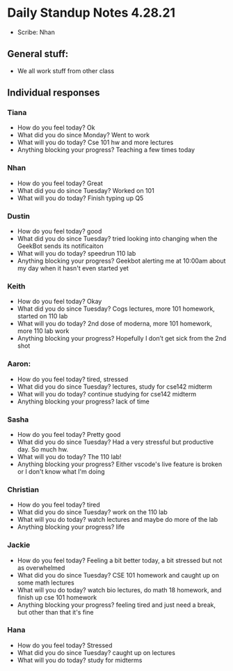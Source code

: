 # Daily Standup Notes 4.28.21
* Scribe: Nhan

## General stuff:
* We all work stuff from other class

## Individual responses
### Tiana
* How do you feel today? Ok
* What did you do since Monday? Went to work
* What will you do today? Cse 101 hw and more lectures
* Anything blocking your progress? Teaching a few times today
 
### Nhan
* How do you feel today? Great
* What did you do since Tuesday? Worked on 101
* What will you do today? Finish typing up Q5
 
### Dustin
* How do you feel today? good
* What did you do since Tuesday? tried looking into changing when the GeekBot sends its notificaiton
* What will you do today? speedrun 110 lab
* Anything blocking your progress? Geekbot alerting me at 10:00am about my day when it hasn't even started yet

### Keith
* How do you feel today? Okay
* What did you do since Tuesday? Cogs lectures, more 101 homework, started on 110 lab
* What will you do today? 2nd dose of moderna, more 101 homework, more 110 lab work
* Anything blocking your progress? Hopefully I don’t get sick from the 2nd shot

### Aaron:
* How do you feel today? tired, stressed
* What did you do since Tuesday? lectures, study for cse142 midterm
* What will you do today? continue studying for cse142 midterm
* Anything blocking your progress? lack of time

### Sasha
* How do you feel today? Pretty good
* What did you do since Tuesday? Had a very stressful but productive day. So much hw.
* What will you do today? The 110 lab!
* Anything blocking your progress? Either vscode's live feature is broken or I don't know what I'm doing

### Christian
* How do you feel today? tired
* What did you do since Tuesday? work on the 110 lab
* What will you do today? watch lectures and maybe do more of the lab
* Anything blocking your progress? life

### Jackie
* How do you feel today? Feeling a bit better today, a bit stressed but not as overwhelmed
* What did you do since Tuesday? CSE 101 homework and caught up on some math lectures
* What will you do today? watch bio lectures, do math 18 homework, and finish up cse 101 homework
* Anything blocking your progress? feeling tired and just need a break, but other than that it's fine

### Hana
* How do you feel today? Stressed
* What did you do since Tuesday? caught up on lectures
* What will you do today? study for midterms
